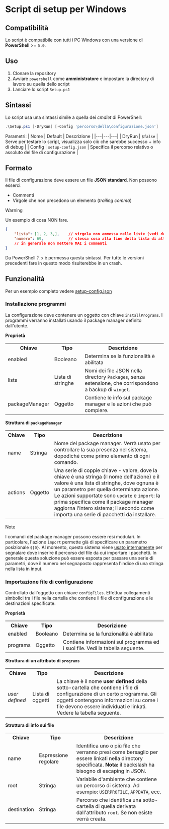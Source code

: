 # Script di setup per Windows

## Compatibilità
Lo script è compatibile con tutti i PC Windows con una versione di **PowerShell** >= `5.0`.

## Uso
1. Clonare la repository
2. Avviare `powershell` come **amministratore** e impostare la directory di lavoro su quella dello script
3. Lanciare lo script `Setup.ps1`

## Sintassi
Lo script usa una sintassi simile a quella dei _cmdlet_ di PowerShell:
```ps1
.\Setup.ps1 [-DryRun] [-Config 'percorso\della\configurazione.json']
```

Parametri:
| Nome | Default | Descrizione |
|---|---|---|
| DryRun | `$false` | Serve per testare lo script, visualizza solo ciò che sarebbe successo + info di debug |
| Config | `setup-config.json` | Specifica il percorso relativo o assoluto del file di configurazione |

## Formato
Il file di configurazione deve essere un file **JSON standard**.
Non possono esserci:
- Commenti
- Virgole che non precedono un elemento (_trailing comma_)

> [!WARNING]
> Un esempio di cosa NON fare.
> ```json
> {
>     "lista": [1, 2, 3,],    // virgola non ammessa nelle liste (vedi dopo il "3")
>     "numero": 69,           // stessa cosa alla fine della lista di attributi
>     // in generale non mettere MAI i commenti
> }
> ```

Da PowerShell `7.x` è permessa questa sintassi. Per tutte le versioni precedenti fare in questo modo risulterebbe
in un crash.

## Funzionalità
Per un esempio completo vedere
[setup-config.json](https://github.com/lu-papagni/dots-win/blob/67216153255d0409bf8ac303a45fa047856b62c7/setup-config.json)

### Installazione programmi
La configurazione deve contenere un oggetto con chiave `installPrograms`.
I programmi verranno installati usando il package manager definito dall'utente.

**Proprietà**
<table>
    <tr>
        <th>Chiave</th>
        <th>Tipo</th>
        <th>Descrizione</th>
    </tr>
    <tr>
        <td>enabled</td>
        <td>Booleano</td>
        <td>Determina se la funzionalità è abilitata</td>
    </tr>
    <tr>
        <td>lists</td>
        <td>Lista di stringhe</td>
        <td>
            Nomi dei file JSON nella directory <code>Packages</code>,
            senza estensione, che corrispondono a backup di <code>winget</code>.
        </td>
    </tr>
    <tr>
        <td>packageManager</td>
        <td>Oggetto</td>
        <td>Contiene le info sul package manager e le azioni che può compiere.</td>
    </tr>
</table>

**Struttura di `packageManager`**
<table>
    <tr>
        <th>Chiave</th>
        <th>Tipo</th>
        <th>Descrizione</th>
    </tr>
    <tr>
        <td>name</td>
        <td>Stringa</td>
        <td>
            Nome del package manager. Verrà usato per controllare la sua presenza nel sistema,
            dopodiché come primo elemento di ogni comando.
        </td>
    </tr>
    <tr>
        <td>actions</td>
        <td>Oggetto</td>
        <td>
            Una serie di coppie chiave - valore, dove la chiave è una stringa (il nome dell'azione) e
            il valore è una lista di stringhe, dove ognuna è un parametro per quella determinata azione.
            Le azioni supportate sono <code>update</code> e <code>import</code>: la prima specifica come
            il package manager aggiorna l'intero sistema; il secondo come importa una serie di pacchetti
            da installare.
        </td>
    </tr>
</table>

> [!NOTE]
> I comandi del package manager possono essere resi modulari. In particolare, l'azione
> `import` permette già di specificare un parametro posizionale `${0}`.
> Al momento, questo sistema viene [usato internamente](https://github.com/lu-papagni/setup-win/blob/f09e4559c35ac884ca1a9a4b15592f0d00029bc5/Modules/Installation.psm1)
> per segnalare dove inserire il percorso del file da cui importare i pacchetti.
> In generale questa soluzione può essere esposta per passare una serie di parametri, dove
> il numero nel segnaposto rappresenta l'indice di una stringa nella lista in input.

### Importazione file di configurazione
Controllato dall'oggetto con chiave `configFiles`.
Effettua collegamenti simbolici tra i file nella cartella che contiene
il file di configurazione e le destinazioni specificate.

**Proprietà**
<table>
    <tr>
        <th>Chiave</th>
        <th>Tipo</th>
        <th>Descrizione</th>
    </tr>
    <tr>
        <td>enabled</td>
        <td>Booleano</td>
        <td>Determina se la funzionalità è abilitata</td>
    </tr>
    <tr>
        <td>programs</td>
        <td>Oggetto</td>
        <td>Contiene informazioni sul programma ed i suoi file. Vedi la tabella seguente.</td>
    </tr>
</table>

**Struttura di un attributo di `programs`**
<table>
    <tr>
        <th>Chiave</th>
        <th>Tipo</th>
        <th>Descrizione</th>
    </tr>
    <tr>
        <td><i>user defined</i></td>
        <td>Lista di oggetti</td>
        <td>
            La chiave è il nome <b>user defined</b> della sotto-cartella che
            contiene i file di configurazione di un certo programma.
            Gli oggetti contengono informazioni su come i file devono essere individuati e linkati.
            Vedere la tabella seguente.
        </td>
    </tr>
</table>

**Struttura di info sui file**
<table>
    <tr>
        <th>Chiave</th>
        <th>Tipo</th>
        <th>Descrizione</th>
    </tr>
    <tr>
        <td>name</td>
        <td>Espressione regolare</td>
        <td>
            Identifica uno o più file che verranno presi come bersaglio per essere
            linkati nella directory specificata.
            <b>Nota:</b> il backslash ha bisogno di escaping in JSON.
        </td>
    </tr>
    <tr>
        <td>root</td>
        <td>Stringa</td>
        <td>
            Variabile d'ambiente che contiene un percorso di sistema.
            Ad esempio: <code>USERPROFILE</code>, <code>APPDATA</code>, ecc.
        </td>
    </tr>
    <tr>
        <td>destination</td>
        <td>Stringa</td>
        <td>
            Percorso che identifica una sotto-cartella di quella derivata
            dall'attributo <code>root</code>.
            Se non esiste verrà creata.
        </td>
    </tr>
</table>
